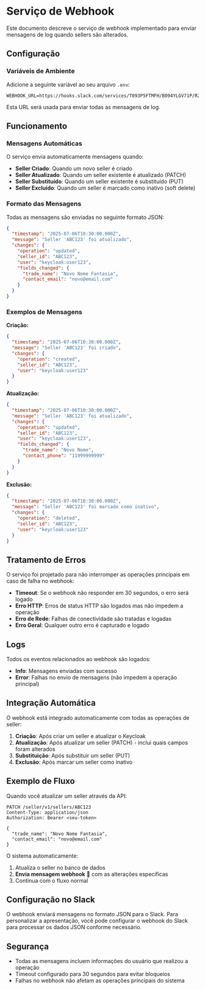 # Serviço de Webhook

Este documento descreve o serviço de webhook implementado para enviar mensagens de log quando sellers são alterados.

## Configuração

### Variáveis de Ambiente

Adicione a seguinte variável ao seu arquivo `.env`:

```properties
WEBHOOK_URL=https://hooks.slack.com/services/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
```

Esta URL será usada para enviar todas as mensagens de log.

## Funcionamento

### Mensagens Automáticas

O serviço envia automaticamente mensagens quando:

- **Seller Criado**: Quando um novo seller é criado
- **Seller Atualizado**: Quando um seller existente é atualizado (PATCH)
- **Seller Substituído**: Quando um seller existente é substituído (PUT)
- **Seller Excluído**: Quando um seller é marcado como inativo (soft delete)

### Formato das Mensagens

Todas as mensagens são enviadas no seguinte formato JSON:

```json
{
  "timestamp": "2025-07-06T10:30:00.000Z",
  "message": "Seller 'ABC123' foi atualizado",
  "changes": {
    "operation": "updated",
    "seller_id": "ABC123",
    "user": "keycloak:user123",
    "fields_changed": {
      "trade_name": "Novo Nome Fantasia",
      "contact_email": "novo@email.com"
    }
  }
}
```

### Exemplos de Mensagens

**Criação:**
```json
{
  "timestamp": "2025-07-06T10:30:00.000Z",
  "message": "Seller 'ABC123' foi criado",
  "changes": {
    "operation": "created",
    "seller_id": "ABC123",
    "user": "keycloak:user123"
  }
}
```

**Atualização:**
```json
{
  "timestamp": "2025-07-06T10:30:00.000Z",
  "message": "Seller 'ABC123' foi atualizado",
  "changes": {
    "operation": "updated",
    "seller_id": "ABC123",
    "user": "keycloak:user123",
    "fields_changed": {
      "trade_name": "Novo Nome",
      "contact_phone": "11999999999"
    }
  }
}
```

**Exclusão:**
```json
{
  "timestamp": "2025-07-06T10:30:00.000Z",
  "message": "Seller 'ABC123' foi marcado como inativo",
  "changes": {
    "operation": "deleted",
    "seller_id": "ABC123",
    "user": "keycloak:user123"
  }
}
```

## Tratamento de Erros

O serviço foi projetado para não interromper as operações principais em caso de falha no webhook:

- **Timeout**: Se o webhook não responder em 30 segundos, o erro será logado
- **Erro HTTP**: Erros de status HTTP são logados mas não impedem a operação
- **Erro de Rede**: Falhas de conectividade são tratadas e logadas
- **Erro Geral**: Qualquer outro erro é capturado e logado

## Logs

Todos os eventos relacionados ao webhook são logados:

- **Info**: Mensagens enviadas com sucesso
- **Error**: Falhas no envio de mensagens (não impedem a operação principal)

## Integração Automática

O webhook está integrado automaticamente com todas as operações de seller:

1. **Criação**: Após criar um seller e atualizar o Keycloak
2. **Atualização**: Após atualizar um seller (PATCH) - inclui quais campos foram alterados
3. **Substituição**: Após substituir um seller (PUT)
4. **Exclusão**: Após marcar um seller como inativo

## Exemplo de Fluxo

Quando você atualizar um seller através da API:

```http
PATCH /seller/v1/sellers/ABC123
Content-Type: application/json
Authorization: Bearer <seu-token>

{
  "trade_name": "Novo Nome Fantasia",
  "contact_email": "novo@email.com"
}
```

O sistema automaticamente:
1. Atualiza o seller no banco de dados
2. **Envia mensagem webhook** 📧 com as alterações específicas
3. Continua com o fluxo normal

## Configuração no Slack

O webhook enviará mensagens no formato JSON para o Slack. Para personalizar a apresentação, você pode configurar o webhook do Slack para processar os dados JSON conforme necessário.

## Segurança

- Todas as mensagens incluem informações do usuário que realizou a operação
- Timeout configurado para 30 segundos para evitar bloqueios
- Falhas no webhook não afetam as operações principais do sistema
